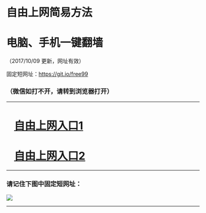 ﻿# 自由上网简易方法

# 电脑、手机一键翻墙

（2017/10/09 更新，网址有效）

固定短网址：https://git.io/free99

### （微信如打不开，请转到浏览器打开）


***





# &nbsp;&nbsp; <a href="http://ft3071820170.fwq-tz-1001.info/fwqtz01.html?t=100900125482 " target="_blank">自由上网入口1</a>
# &nbsp;&nbsp; <a href="http://ft1427129193.fwq-tz-1002.info/fwqtz02.html?t=100900124095 " target="_blank">自由上网入口2</a>
***

### 请记住下图中固定短网址：

<img src="https://s3-us-west-2.amazonaws.com/fwq-1001/yjfq-20170905okok.png" /> 


***

